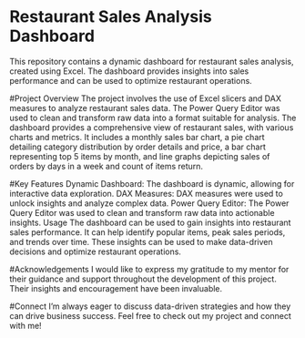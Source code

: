 # Restaurant Sales Analysis Dashboard
This repository contains a dynamic dashboard for restaurant sales analysis, created using Excel. 
The dashboard provides insights into sales performance and can be used to optimize restaurant operations.

#Project Overview
The project involves the use of Excel slicers and DAX measures to analyze restaurant sales data. 
The Power Query Editor was used to clean and transform raw data into a format suitable for analysis.
The dashboard provides a comprehensive view of restaurant sales, with various charts and metrics. 
It includes a monthly sales bar chart, a pie chart detailing category distribution by order details and price, a bar chart representing top 5 items by month, and line graphs depicting sales of orders by days in a week and count of items return.

#Key Features
Dynamic Dashboard: The dashboard is dynamic, allowing for interactive data exploration.
DAX Measures: DAX measures were used to unlock insights and analyze complex data.
Power Query Editor: The Power Query Editor was used to clean and transform raw data into actionable insights.
Usage
The dashboard can be used to gain insights into restaurant sales performance. It can help identify popular items, peak sales periods, and trends over time. These insights can be used to make data-driven decisions and optimize restaurant operations.

#Acknowledgements
I would like to express my gratitude to my mentor for their guidance and support throughout the development of this project. Their insights and encouragement have been invaluable.

#Connect
I’m always eager to discuss data-driven strategies and how they can drive business success. Feel free to check out my project and connect with me!
